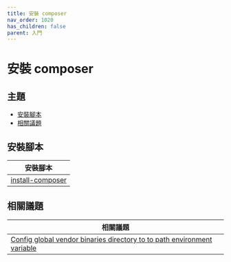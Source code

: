 ```yaml
---
title: 安裝 composer
nav_order: 1020
has_children: false
parent: 入門
---
```



# 安裝 composer


## 主題

* [安裝腳本](#安裝腳本)
* [相關議題](#相關議題)




## 安裝腳本

| 安裝腳本 |
| --- |
| [install-composer](https://github.com/samwhelp/note-about-php-composer/blob/gh-pages/_demo/install-composer/install.sh)|




## 相關議題

| 相關議題 |
| --- |
| [Config global vendor binaries directory to to path environment variable](https://samwhelp.github.io/note-about-php-composer/read/howto/config-composer-global-vendor-binaries-directory-to-path-environment-variable.html)
